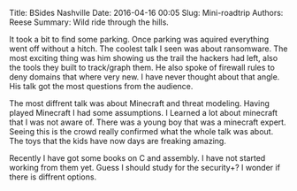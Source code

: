 Title: BSides Nashville
Date: 2016-04-16 00:05
Slug: Mini-roadtrip
Authors: Reese
Summary: Wild ride through the hills.

It took a bit to find some parking. Once parking was aquired everything went off without a hitch. The coolest talk I seen was about ransomware. The most exciting thing was him showing us the trail the hackers had left, also the tools they built to track/graph them. He also spoke of firewall rules to deny domains that where very new. I have never thought about that angle. His talk got the most questions from the audience. 

The most diffrent talk was about Minecraft and threat modeling. Having played Minecraft I had some assumptions. I Learned a lot about minecraft that I was not aware of. There was a young boy that was a minecraft expert. Seeing this is the crowd really confirmed what the whole talk was about. The toys that the kids have now days are freaking amazing.

Recently I have got some books on C and assembly. I have not started working from them yet. Guess I should study for the security+? I wonder if there is diffrent options. 
